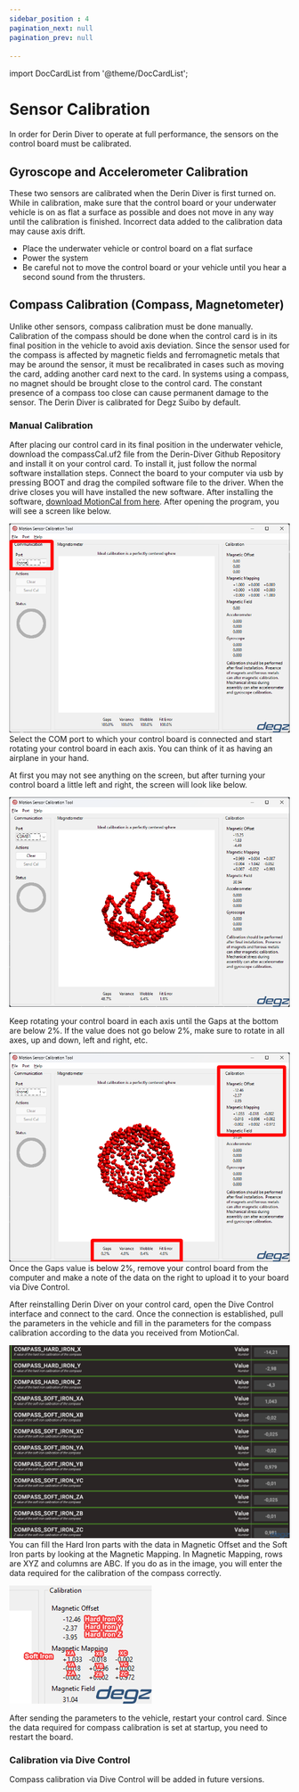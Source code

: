 ```yaml
---
sidebar_position : 4
pagination_next: null
pagination_prev: null

---
```

import DocCardList from '@theme/DocCardList';

# Sensor Calibration

In order for Derin Diver to operate at full performance, the sensors on the control board must be calibrated.

## Gyroscope and Accelerometer Calibration

These two sensors are calibrated when the Derin Diver is first turned on. While in calibration, make sure that the control board or your underwater vehicle is on as flat a surface as possible and does not move in any way until the calibration is finished. Incorrect data added to the calibration data may cause axis drift.

- Place the underwater vehicle or control board on a flat surface
- Power the system
- Be careful not to move the control board or your vehicle until you hear a second sound from the thrusters.

## Compass Calibration (Compass, Magnetometer)

Unlike other sensors, compass calibration must be done manually. Calibration of the compass should be done when the control card is in its final position in the vehicle to avoid axis deviation. Since the sensor used for the compass is affected by magnetic fields and ferromagnetic metals that may be around the sensor, it must be recalibrated in cases such as moving the card, adding another card next to the card. In systems using a compass, no magnet should be brought close to the control card. The constant presence of a compass too close can cause permanent damage to the sensor. The Derin Diver is calibrated for Degz Suibo by default.

### Manual Calibration

After placing our control card in its final position in the underwater vehicle, download the compassCal.uf2 file from the Derin-Diver Github Repository and install it on your control card.
To install it, just follow the normal software installation steps. Connect the board to your computer via usb by pressing BOOT and drag the compiled software file to the driver. When the drive closes you will have installed the new software.
After installing the software, [download MotionCal from here](https://www.pjrc.com/teensy/beta/imuread/MotionCal.exe). After opening the program, you will see a screen like below.

![Motion Cal](./image/motionCal.png)
Select the COM port to which your control board is connected and start rotating your control board in each axis.
You can think of it as having an airplane in your hand.

At first you may not see anything on the screen, but after turning your control board a little left and right, the screen will look like below.

![Motion Cal](./image/motionCal2.png)

Keep rotating your control board in each axis until the Gaps at the bottom are below 2%.
If the value does not go below 2%, make sure to rotate in all axes, up and down, left and right, etc.

![Motion Cal](./image/motionCal3.png)
Once the Gaps value is below 2%, remove your control board from the computer and make a note of the data on the right to upload it to your board via Dive Control.

After reinstalling Derin Diver on your control card, open the Dive Control interface and connect to the card. Once the connection is established, pull the parameters in the vehicle and fill in the parameters for the compass calibration according to the data you received from MotionCal.

![Motion Cal](./image/divecontrol1.png)
You can fill the Hard Iron parts with the data in Magnetic Offset and the Soft Iron parts by looking at the Magnetic Mapping. In Magnetic Mapping, rows are XYZ and columns are ABC. If you do as in the image, you will enter the data required for the calibration of the compass correctly.

![Motion Cal](./image/motionCal4.png)
 
After sending the parameters to the vehicle, restart your control card. Since the data required for compass calibration is set at startup, you need to restart the board.

### Calibration via Dive Control

Compass calibration via Dive Control will be added in future versions.

<DocCardList />
